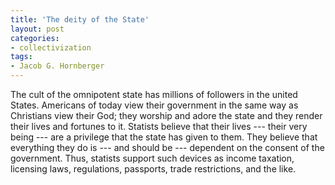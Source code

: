 ```yaml
---
title: 'The deity of the State'
layout: post
categories:
- collectivization
tags:
- Jacob G. Hornberger
---
```


The cult of the omnipotent state has millions of followers in the united States. Americans of today view their government in the same way as Christians view their God; they worship and adore the state and they render their lives and fortunes to it. Statists believe that their lives --- their very being --- are a privilege that the state has given to them. They believe that everything they do is --- and should be --- dependent on the consent of the government. Thus, statists support such devices as income taxation, licensing laws, regulations, passports, trade restrictions, and the like.